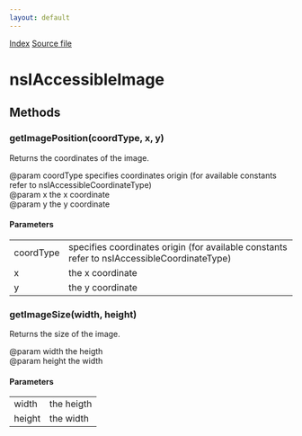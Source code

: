 ```yaml
---
layout: default
---
```

<div id='links'><a href="../index.html">Index</a>
<a href="http://dxr.mozilla.org/mozilla-central/source/accessible/interfaces/nsIAccessibleImage.idl">Source file</a>
</div>

# nsIAccessibleImage #

## Methods ##

### getImagePosition(coordType, x, y) ###
  
Returns the coordinates of the image.  
  
@param coordType  specifies coordinates origin (for available constants  
                  refer to nsIAccessibleCoordinateType)  
@param x          the x coordinate  
@param y          the y coordinate  
  

#### Parameters ####

<table>

<tr>
<td>coordType</td>
<td>specifies coordinates origin (for available constants  
                  refer to nsIAccessibleCoordinateType)  
</td>
</tr>

<tr>
<td>x</td>
<td>the x coordinate  
</td>
</tr>

<tr>
<td>y</td>
<td>the y coordinate  
</td>
</tr>

</table>

### getImageSize(width, height) ###
  
Returns the size of the image.  
  
@param width      the heigth  
@param height     the width  
  

#### Parameters ####

<table>

<tr>
<td>width</td>
<td>the heigth  
</td>
</tr>

<tr>
<td>height</td>
<td>the width  
</td>
</tr>

</table>
